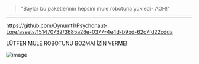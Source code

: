 > "Baylar bu paketlerinin hepsini mule robotuna yükledi- AGH!"
***

https://github.com/Oynumt1/Psychonaut-Lore/assets/151470732/3685a26e-0377-4e4d-b9bd-62c7fd22cdda

LÜTFEN MULE ROBOTUNU BOZMA! İZİN VERME!

![image](https://github.com/Oynumt1/Psychonaut-Lore/assets/151470732/1bfe41e5-21fe-4b76-8062-4060242e7014)

